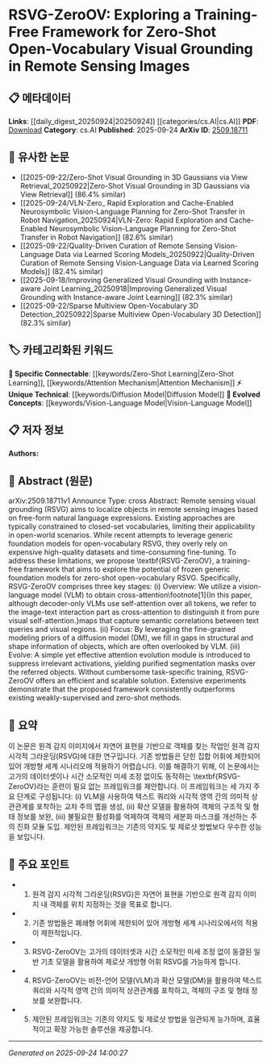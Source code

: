 <!-- KEYWORD_LINKING_METADATA:
{
  "processed_timestamp": "2025-09-24T14:00:27.353797",
  "vocabulary_version": "1.0",
  "selected_keywords": [
    "Vision-Language Model",
    "Zero-Shot Learning",
    "Diffusion Model",
    "Attention Mechanism"
  ],
  "rejected_keywords": [],
  "similarity_scores": {
    "Vision-Language Model": 0.85,
    "Zero-Shot Learning": 0.8,
    "Diffusion Model": 0.75,
    "Attention Mechanism": 0.78
  },
  "extraction_method": "AI_prompt_based",
  "budget_applied": true,
  "candidates_json": {
    "candidates": [
      {
        "surface": "Vision-Language Model",
        "canonical": "Vision-Language Model",
        "aliases": [
          "VLM"
        ],
        "category": "evolved_concepts",
        "rationale": "Vision-Language Models are central to the framework and connect with multimodal learning concepts.",
        "novelty_score": 0.55,
        "connectivity_score": 0.88,
        "specificity_score": 0.72,
        "link_intent_score": 0.85
      },
      {
        "surface": "Zero-Shot Learning",
        "canonical": "Zero-Shot Learning",
        "aliases": [
          "Zero-Shot"
        ],
        "category": "specific_connectable",
        "rationale": "Zero-Shot Learning is a key aspect of the proposed framework, linking to broader machine learning strategies.",
        "novelty_score": 0.5,
        "connectivity_score": 0.9,
        "specificity_score": 0.7,
        "link_intent_score": 0.8
      },
      {
        "surface": "Diffusion Model",
        "canonical": "Diffusion Model",
        "aliases": [
          "DM"
        ],
        "category": "unique_technical",
        "rationale": "Diffusion Models are uniquely used in this framework for enhancing object structure information.",
        "novelty_score": 0.65,
        "connectivity_score": 0.7,
        "specificity_score": 0.78,
        "link_intent_score": 0.75
      },
      {
        "surface": "Attention Mechanism",
        "canonical": "Attention Mechanism",
        "aliases": [
          "Attention"
        ],
        "category": "specific_connectable",
        "rationale": "Attention Mechanisms are integral to the model's ability to focus on relevant image regions.",
        "novelty_score": 0.4,
        "connectivity_score": 0.85,
        "specificity_score": 0.68,
        "link_intent_score": 0.78
      }
    ],
    "ban_list_suggestions": [
      "training-free",
      "framework",
      "segmentation masks"
    ]
  },
  "decisions": [
    {
      "candidate_surface": "Vision-Language Model",
      "resolved_canonical": "Vision-Language Model",
      "decision": "linked",
      "scores": {
        "novelty": 0.55,
        "connectivity": 0.88,
        "specificity": 0.72,
        "link_intent": 0.85
      }
    },
    {
      "candidate_surface": "Zero-Shot Learning",
      "resolved_canonical": "Zero-Shot Learning",
      "decision": "linked",
      "scores": {
        "novelty": 0.5,
        "connectivity": 0.9,
        "specificity": 0.7,
        "link_intent": 0.8
      }
    },
    {
      "candidate_surface": "Diffusion Model",
      "resolved_canonical": "Diffusion Model",
      "decision": "linked",
      "scores": {
        "novelty": 0.65,
        "connectivity": 0.7,
        "specificity": 0.78,
        "link_intent": 0.75
      }
    },
    {
      "candidate_surface": "Attention Mechanism",
      "resolved_canonical": "Attention Mechanism",
      "decision": "linked",
      "scores": {
        "novelty": 0.4,
        "connectivity": 0.85,
        "specificity": 0.68,
        "link_intent": 0.78
      }
    }
  ]
}
-->

# RSVG-ZeroOV: Exploring a Training-Free Framework for Zero-Shot Open-Vocabulary Visual Grounding in Remote Sensing Images

## 📋 메타데이터

**Links**: [[daily_digest_20250924|20250924]] [[categories/cs.AI|cs.AI]]
**PDF**: [Download](https://arxiv.org/pdf/2509.18711.pdf)
**Category**: cs.AI
**Published**: 2025-09-24
**ArXiv ID**: [2509.18711](https://arxiv.org/abs/2509.18711)

## 🔗 유사한 논문
- [[2025-09-22/Zero-Shot Visual Grounding in 3D Gaussians via View Retrieval_20250922|Zero-Shot Visual Grounding in 3D Gaussians via View Retrieval]] (86.4% similar)
- [[2025-09-24/VLN-Zero_ Rapid Exploration and Cache-Enabled Neurosymbolic Vision-Language Planning for Zero-Shot Transfer in Robot Navigation_20250924|VLN-Zero: Rapid Exploration and Cache-Enabled Neurosymbolic Vision-Language Planning for Zero-Shot Transfer in Robot Navigation]] (82.6% similar)
- [[2025-09-22/Quality-Driven Curation of Remote Sensing Vision-Language Data via Learned Scoring Models_20250922|Quality-Driven Curation of Remote Sensing Vision-Language Data via Learned Scoring Models]] (82.4% similar)
- [[2025-09-18/Improving Generalized Visual Grounding with Instance-aware Joint Learning_20250918|Improving Generalized Visual Grounding with Instance-aware Joint Learning]] (82.3% similar)
- [[2025-09-22/Sparse Multiview Open-Vocabulary 3D Detection_20250922|Sparse Multiview Open-Vocabulary 3D Detection]] (82.3% similar)

## 🏷️ 카테고리화된 키워드
**🔗 Specific Connectable**: [[keywords/Zero-Shot Learning|Zero-Shot Learning]], [[keywords/Attention Mechanism|Attention Mechanism]]
**⚡ Unique Technical**: [[keywords/Diffusion Model|Diffusion Model]]
**🚀 Evolved Concepts**: [[keywords/Vision-Language Model|Vision-Language Model]]

## 📋 저자 정보

**Authors:** 

## 📄 Abstract (원문)

arXiv:2509.18711v1 Announce Type: cross 
Abstract: Remote sensing visual grounding (RSVG) aims to localize objects in remote sensing images based on free-form natural language expressions. Existing approaches are typically constrained to closed-set vocabularies, limiting their applicability in open-world scenarios. While recent attempts to leverage generic foundation models for open-vocabulary RSVG, they overly rely on expensive high-quality datasets and time-consuming fine-tuning. To address these limitations, we propose \textbf{RSVG-ZeroOV}, a training-free framework that aims to explore the potential of frozen generic foundation models for zero-shot open-vocabulary RSVG. Specifically, RSVG-ZeroOV comprises three key stages: (i) Overview: We utilize a vision-language model (VLM) to obtain cross-attention\footnote[1]{In this paper, although decoder-only VLMs use self-attention over all tokens, we refer to the image-text interaction part as cross-attention to distinguish it from pure visual self-attention.}maps that capture semantic correlations between text queries and visual regions. (ii) Focus: By leveraging the fine-grained modeling priors of a diffusion model (DM), we fill in gaps in structural and shape information of objects, which are often overlooked by VLM. (iii) Evolve: A simple yet effective attention evolution module is introduced to suppress irrelevant activations, yielding purified segmentation masks over the referred objects. Without cumbersome task-specific training, RSVG-ZeroOV offers an efficient and scalable solution. Extensive experiments demonstrate that the proposed framework consistently outperforms existing weakly-supervised and zero-shot methods.

## 📝 요약

이 논문은 원격 감지 이미지에서 자연어 표현을 기반으로 객체를 찾는 작업인 원격 감지 시각적 그라운딩(RSVG)에 대한 연구입니다. 기존 방법들은 닫힌 집합 어휘에 제한되어 있어 개방형 세계 시나리오에 적용하기 어렵습니다. 이를 해결하기 위해, 이 논문에서는 고가의 데이터셋이나 시간 소모적인 미세 조정 없이도 동작하는 \textbf{RSVG-ZeroOV}라는 훈련이 필요 없는 프레임워크를 제안합니다. 이 프레임워크는 세 가지 주요 단계로 구성됩니다: (i) VLM을 사용하여 텍스트 쿼리와 시각적 영역 간의 의미적 상관관계를 포착하는 교차 주의 맵을 생성, (ii) 확산 모델을 활용하여 객체의 구조적 및 형태 정보를 보완, (iii) 불필요한 활성화를 억제하여 객체의 세분화 마스크를 개선하는 주의 진화 모듈 도입. 제안된 프레임워크는 기존의 약지도 및 제로샷 방법보다 우수한 성능을 보입니다.

## 🎯 주요 포인트

- 1. 원격 감지 시각적 그라운딩(RSVG)은 자연어 표현을 기반으로 원격 감지 이미지 내 객체를 위치 지정하는 것을 목표로 합니다.
- 2. 기존 방법들은 폐쇄형 어휘에 제한되어 있어 개방형 세계 시나리오에서의 적용이 제한적입니다.
- 3. RSVG-ZeroOV는 고가의 데이터셋과 시간 소모적인 미세 조정 없이 동결된 일반 기초 모델을 활용하여 제로샷 개방형 어휘 RSVG를 가능하게 합니다.
- 4. RSVG-ZeroOV는 비전-언어 모델(VLM)과 확산 모델(DM)을 활용하여 텍스트 쿼리와 시각적 영역 간의 의미적 상관관계를 포착하고, 객체의 구조 및 형태 정보를 보완합니다.
- 5. 제안된 프레임워크는 기존의 약지도 및 제로샷 방법을 일관되게 능가하며, 효율적이고 확장 가능한 솔루션을 제공합니다.


---

*Generated on 2025-09-24 14:00:27*